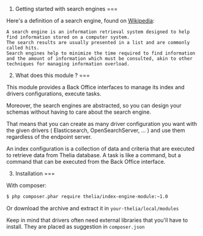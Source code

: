 1. Getting started with search engines <a name="getting_started"></a>
===

Here's a definition of a search engine, found on [Wikipedia](https://en.wikipedia.org/wiki/Search_engine_%28computing%29):

```
A search engine is an information retrieval system designed to help find information stored on a computer system.
The search results are usually presented in a list and are commonly called hits.
Search engines help to minimize the time required to find information and the amount of information which must be consulted, akin to other techniques for managing information overload.
```

2. What does this module ? <a name="the_module"></a>
===

This module provides a Back Office interfaces to manage its index and drivers configurations, execute tasks.

Moreover, the search engines are abstracted, so you can design your schemas without having to care about the search engine.

That means that you can create as many driver configuration you want with the given drivers ( Elasticsearch, OpenSearchServer, ... )
and use them regardless of the endpoint server.

An index configuration is a collection of data and criteria that are executed to retrieve data from Thelia database.
A task is like a command, but a command that can be executed from the Back Office interface.

3. Installation <a name="install"></a>
===

With composer:

```sh
$ php composer.phar require thelia/index-engine-module:~1.0
```

Or download the archive and extract it in ```your-thelia/local/modules```

Keep in mind that drivers often need external libraries that you'll have to install. They are placed as suggestion in ```composer.json```